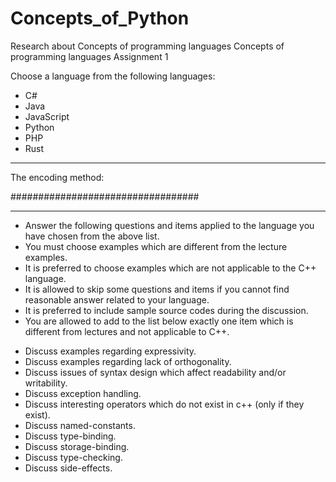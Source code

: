 # Concepts_of_Python
Research about Concepts of programming languages
Concepts of programming languages
Assignment 1 

Choose a language from the following languages:
* C#
* Java
* JavaScript
* Python
* PHP
* Rust  
-------------
The encoding method:

##################################

-------------
- Answer the following questions and items applied to the language you have chosen from the above list.
- You must choose examples which are different from the lecture examples.
- It is preferred to choose examples which are not applicable to the C++ language.
- It is allowed to skip some questions and items if you cannot find reasonable answer related to your language.
- It is preferred to include sample source codes during the discussion.
- You are allowed to add to the list below exactly one item which is different from lectures and not applicable to C++.
* Discuss examples regarding expressivity.
* Discuss examples regarding lack of orthogonality.
* Discuss issues of syntax design which affect readability and/or writability.
* Discuss exception handling.
* Discuss interesting operators which do not exist in c++ (only if they exist).
* Discuss named-constants.
* Discuss type-binding.
* Discuss storage-binding.
* Discuss type-checking.
* Discuss side-effects.
